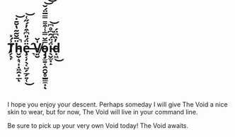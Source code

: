 # T̸̗̖̙͗́̽ḧ̵̬̮̝̘̩̣͖̯̟̲̅̆̃̃̔̆̄̇̚͝ͅȩ̶͔̦̖͔̺̗̲̗͍̜̈̈́̎͆͒̓́̋͑͜͝ ̶͉̑V̸͍̮̍̆o̵̡̡̫̱͔̯̭̮̥̲͇̼̣̿̆̿̾͒͌̿̅̈́̌͝͝ͅḯ̴̖̬̫͓̝̈́̑͆̊͆͝d̵͓͖̓̏͆̈́͜     


<br/><br/><br/><br/>


I hope you enjoy your descent. Perhaps someday I will give The Void a nice skin to wear, but for now, The Void will live in your command line. 

Be sure to pick up your very own Void today! The Void awaits. 
